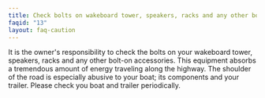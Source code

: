 ```yaml
---
title: Check bolts on wakeboard tower, speakers, racks and any other bolt-onaccessories.
faqid: "13"
layout: faq-caution
---
```

It is the owner's responsibility to check the bolts on your wakeboard tower, speakers, racks and any other bolt-on accessories. This equipment absorbs a tremendous amount of energy traveling along the highway. The shoulder of the road is especially abusive to your boat; its components and your trailer. Please check you boat and trailer periodically.
